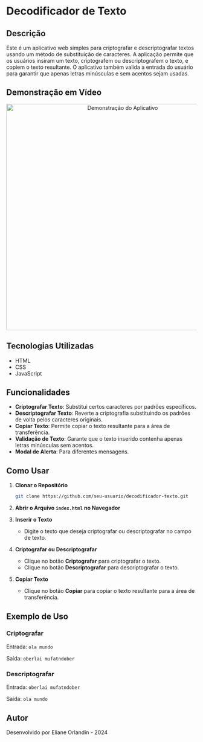 # Decodificador de Texto

## Descrição

Este é um aplicativo web simples para criptografar e descriptografar textos usando um método de substituição de caracteres. A aplicação permite que os usuários insiram um texto, criptografem ou descriptografem o texto, e copiem o texto resultante. O aplicativo também valida a entrada do usuário para garantir que apenas letras minúsculas e sem acentos sejam usadas.

## Demonstração em Vídeo

<p align="center">
  <a href="https://youtu.be/S30W3CkVAZE" target="_blank">
    <img src="https://img.youtube.com/vi/S30W3CkVAZE/0.jpg" alt="Demonstração do Aplicativo" width="600">
  </a>
</p>


## Tecnologias Utilizadas

- HTML
- CSS
- JavaScript

## Funcionalidades

- **Criptografar Texto**: Substitui certos caracteres por padrões específicos.
- **Descriptografar Texto**: Reverte a criptografia substituindo os padrões de volta pelos caracteres originais.
- **Copiar Texto**: Permite copiar o texto resultante para a área de transferência.
- **Validação de Texto**: Garante que o texto inserido contenha apenas letras minúsculas sem acentos.
- **Modal de Alerta**: Para diferentes mensagens.
## Como Usar

1. **Clonar o Repositório**
   ```bash
   git clone https://github.com/seu-usuario/decodificador-texto.git
   ```
2. **Abrir o Arquivo `index.html` no Navegador**

3. **Inserir o Texto**
   - Digite o texto que deseja criptografar ou descriptografar no campo de texto.

4. **Criptografar ou Descriptografar**
   - Clique no botão **Criptografar** para criptografar o texto.
   - Clique no botão **Descriptografar** para descriptografar o texto.

5. **Copiar Texto**
   - Clique no botão **Copiar** para copiar o texto resultante para a área de transferência.

## Exemplo de Uso

### Criptografar

Entrada: `ola mundo`

Saída: `oberlai mufatndober`

### Descriptografar

Entrada: `oberlai mufatndober`

Saída: `ola mundo`

## Autor

Desenvolvido por Eliane Orlandin - 2024

